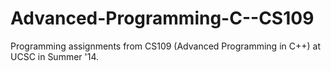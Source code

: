 # Advanced-Programming-C--CS109

Programming assignments from CS109 (Advanced Programming in C++) at UCSC in Summer '14.

